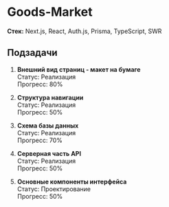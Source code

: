 # Goods-Market
**Стек:** Next.js, React, Auth.js, Prisma, TypeScript, SWR
## Подзадачи

1. **Внешний вид страниц - макет на бумаге**  
  Статус: Реализация  
  Прогресс: 80%

2. **Структура навигации**  
  Статус: Реализация  
  Прогресс: 50%

3. **Схема базы данных**  
  Статус: Реализация  
  Прогресс: 70%

4. **Серверная часть API**  
  Статус: Реализация  
  Прогресс: 50%

5. **Основные компоненты интерфейса**  
  Статус: Проектирование  
  Прогресс: 50%